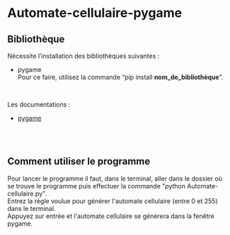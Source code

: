 # Automate-cellulaire-pygame
## Bibliothèque
Nécessite l’installation des bibliothèques suivantes : 
- pygame  
Pour ce faire, utilisez la commande “pip install __nom_de_bibliothèque__”.

<br>  

Les documentations :  
- [pygame](https://pypi.org/project/pygame/)

<br><br>

## Comment utiliser le programme
Pour lancer le programme il faut, dans le terminal, aller dans le dossier où se trouve le programme puis effectuer la commande "python Automate-cellulaire.py".  
Entrez la règle voulue pour générer l'automate cellulaire (entre 0 et 255) dans le terminal.  
Appuyez sur entrée et l'automate cellulaire se génèrera dans la fenêtre pygame.  
